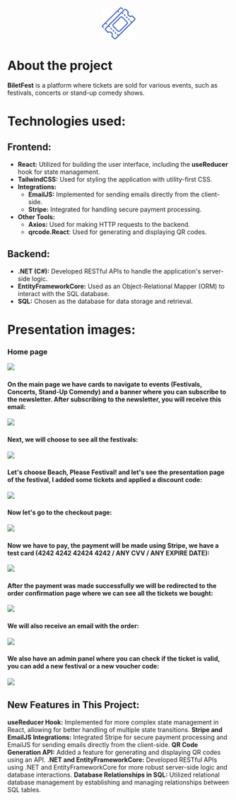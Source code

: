 <div align='center'><img style="width:15%" src='Frontend/public/logo.png'/></div>

# About the project

**BiletFest** is a platform where tickets are sold for various events, such as festivals, concerts or stand-up comedy shows.

<h1>Technologies used:</h1>
<h2>Frontend:</h2>

   - **React:** Utilized for building the user interface, including the **useReducer** hook for state management.
   - **TailwindCSS:** Used for styling the application with utility-first CSS.
   - **Integrations:**
       * **EmailJS:** Implemented for sending emails directly from the client-side.
       * **Stripe:** Integrated for handling secure payment processing.
   - **Other Tools:**
       * **Axios:** Used for making HTTP requests to the backend.
       * **qrcode.React**: Used for generating and displaying QR codes.

<h2>Backend:</h2>

   - **.NET (C#):** Developed RESTful APIs to handle the application's server-side logic.
   - **EntityFrameworkCore:** Used as an Object-Relational Mapper (ORM) to interact with the SQL database.
   - **SQL:** Chosen as the database for data storage and retrieval.

<h1>Presentation images:</h1>
<h3>Home page</h3>
<img src="https://i.imgur.com/emOKPXc.png" />
<h4>On the main page we have cards to navigate to events (Festivals, Concerts, Stand-Up Comendy) and a banner where you can subscribe to the newsletter. After subscribing to the newsletter, you will receive this email:</h4>
<img src="https://i.imgur.com/Cqvn3Nk.png"/>
<h4>Next, we will choose to see all the festivals:</h4>
<img src="https://i.imgur.com/nj2q5oE.png" />
<h4>Let's choose Beach, Please Festival! and let's see the presentation page of the festival, I added some tickets and applied a discount code:</h4>
<img src="https://i.imgur.com/v4RtEAu.png" />
<h4>Now let's go to the checkout page:</h4>
<img src="https://i.imgur.com/HkDjgvP.png" />
<h4>Now we have to pay, the payment will be made using Stripe, we have a test card (4242 4242 42424 4242 / ANY CVV / ANY EXPIRE DATE):</h4>
<img src="https://i.imgur.com/apiskR8.png" />
<h4>After the payment was made successfully we will be redirected to the order confirmation page where we can see all the tickets we bought:</h4>
<img src="https://i.imgur.com/21fdBXZ.png" />
<h4>We will also receive an email with the order:</h4>
<img src="https://i.imgur.com/xwnuaCD.png" />
<h4>We also have an admin panel where you can check if the ticket is valid, you can add a new festival or a new voucher code:</h4>
<img src="https://i.imgur.com/UTfTYKP.png" />

<h2>New Features in This Project:</h2>

   **useReducer Hook:** Implemented for more complex state management in React, allowing for better handling of multiple state transitions.
   **Stripe and EmailJS Integrations:** Integrated Stripe for secure payment processing and EmailJS for sending emails directly from the client-side.
   **QR Code Generation API:** Added a feature for generating and displaying QR codes using an API.
   **.NET and EntityFrameworkCore:** Developed RESTful APIs using .NET and EntityFrameworkCore for more robust server-side logic and database interactions.
   **Database Relationships in SQL:** Utilized relational database management by establishing and managing relationships between SQL tables.
